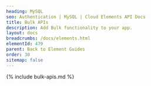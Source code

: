 ```yaml
---
heading: MySQL
seo: Authentication | MySQL | Cloud Elements API Docs
title: Bulk APIs
description: Add Bulk functionality to your app.
layout: docs
breadcrumbs: /docs/elements.html
elementId: 479
parent: Back to Element Guides
order: 30
sitemap: false
---
```


{% include bulk-apis.md %}
